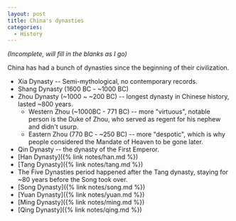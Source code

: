 ```yaml
---
layout: post
title: China's dynasties
categories:
  - History
---
```


_(Incomplete, will fill in the blanks as I go)_

China has had a bunch of dynasties since the beginning of their civilization.

- Xia Dynasty -- Semi-mythological, no contemporary records.
- Shang Dynasty (1600 BC - ~1000 BC)
- Zhou Dynasty (~1000 ~ ~200 BC) -- longest dynasty in Chinese history, lasted ~800 years.
  - Western Zhou (~1000BC - 771 BC) -- more "virtuous", notable person is the Duke of Zhou, who served as regent for his nephew and didn't usurp.
  - Eastern Zhou (770 BC - ~250 BC) -- more "despotic", which is why people considered the Mandate of Heaven to be gone later.
- Qin Dynasty -- the dynasty of the First Emperor.
- [Han Dynasty]({% link notes/han.md %})
- [Tang Dynasty]({% link notes/tang.md %})
- The Five Dynasties period happened after the Tang dynasty, staying for ~80 years before the Song took over.
- [Song Dynasty]({% link notes/song.md %})
- [Yuan Dynasty]({% link notes/yuan.md %})
- [Ming Dynasty]({% link notes/ming.md %})
- [Qing Dynasty]({% link notes/qing.md %})
